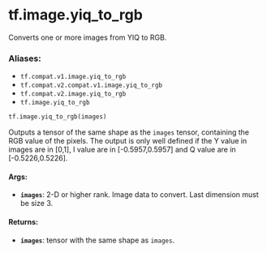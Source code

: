 <div itemscope itemtype="http://developers.google.com/ReferenceObject">
<meta itemprop="name" content="tf.image.yiq_to_rgb" />
<meta itemprop="path" content="Stable" />
</div>

# tf.image.yiq_to_rgb

Converts one or more images from YIQ to RGB.

### Aliases:

* `tf.compat.v1.image.yiq_to_rgb`
* `tf.compat.v2.compat.v1.image.yiq_to_rgb`
* `tf.compat.v2.image.yiq_to_rgb`
* `tf.image.yiq_to_rgb`

``` python
tf.image.yiq_to_rgb(images)
```

<!-- Placeholder for "Used in" -->

Outputs a tensor of the same shape as the `images` tensor, containing the RGB
value of the pixels.
The output is only well defined if the Y value in images are in [0,1],
I value are in [-0.5957,0.5957] and Q value are in [-0.5226,0.5226].

#### Args:


* <b>`images`</b>: 2-D or higher rank. Image data to convert. Last dimension must be
  size 3.


#### Returns:


* <b>`images`</b>: tensor with the same shape as `images`.